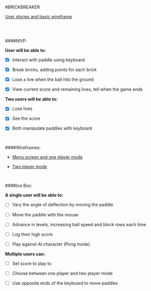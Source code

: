 #BRICKBREAKER

[User stories and basic wireframe](http://i.imgur.com/WXBmxnM.jpg)

<br>

<br>

####MVP:

**User will be able to:**

- [x] Interact with paddle using keyboard

- [x] Break bricks, adding points for each brick

- [x] Lose a live when the ball hits the ground

- [x] View current score and remaining lives, tell when the game ends

**Two users will be able to:**

- [x] Lose lives

- [x] See the score

- [x] Both manipulate paddles with keyboard

<br>


####Wireframes:

- [Menu screen and one player mode](https://i.imgur.com/gFl1e8b.jpg)

- [Two player mode](https://i.imgur.com/18TdOHz.png)

<br>

####Ice Box:

**A single user will be able to:**

- [ ] Vary the angle of deflection by moving the paddle

- [ ] Move the paddle with the mouse

- [ ] Advance in levels, increasing ball speed and block rows each time

- [ ] Log their high score

- [ ] Play against AI character (Pong mode)

**Multiple users can:**

- [ ] Set score to play to

- [ ] Choose between one player and two player mode

- [ ] Use opposite ends of the keyboard to move paddles




	